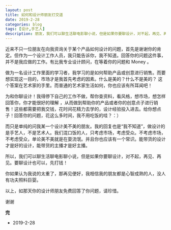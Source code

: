 ```yaml
---
layout: post
title: 如何和设计师朋友打交道
date: 2019-2-28
categories: blog
tags: [设计,手艺人]
description: 朋友，我们可以聊生活聊电影聊小说，但是如果你要聊设计，对不起，再见、再见。要聊设计也可以，先打钱！
---
```


近来不只一位朋友在向我资询关于某个产品如何设计的问题，首先是谢谢你的肯定。但作为一个设计工作人员，我只能告诉你，我不知道。回答你的问题这件事，并不是我应做的工作。有比我专业设计顾问，在等着你的问题和 Money 。

做为一名设计工作里面的学习者，我学习的是如何帮助产品或创意进行销售。而要想实现这一目的，市场才是我首先考虑的因素。什么是美的？什么不是美的？ 这个答案在艺术家的手里。而普通的艺术家生活如何，你也应该有所耳闻吧！

为和你聊设计！我得停下自己的工作不做，帮你查资料，看风格，想市场，想怎样回答你，你才能很好的理解 ，从而做到帮助你的产品或者你的创意点子进行销售！这些都需要把我交钱，花时间花精力去学的，设计经验投入进去。给你想点子！回答你的问题，花这么多时间，我不用吃饭的哇？：）

而只是单纯的问我某一个设计美不美的朋友。我的回复也是“我不知道”，做设计的是手艺人，不是艺术人。我们混口饭的人，只考虑市场，考虑受众。不考虑市场，不考虑受众，单论美不美就是在耍流氓。并且你也应该有一个常识。能带货的设计才是好的设计，能带货的主播才是好主播。

所以，我们可以聊生活聊电影聊小说，但是如果你要聊设计，对不起，再见、再见。要聊设计也可以，先打钱！

你如果认为我说的太重了，那再见便好，我相信我的朋友都是心智成熟的人，没人有功夫照料巨婴。

以上，如那天你的设计师朋友免费回答了你问题，请珍惜。

谢谢


**完**

- 2019-2-28
